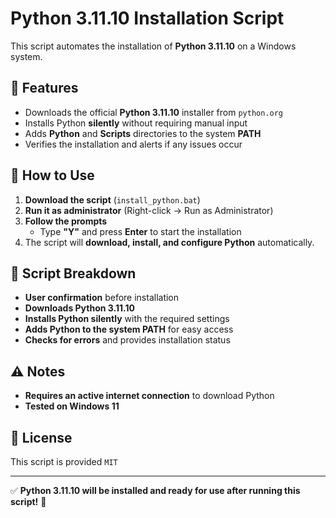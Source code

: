 # Python 3.11.10 Installation Script

This script automates the installation of **Python 3.11.10** on a Windows system.

## 📌 Features
- Downloads the official **Python 3.11.10** installer from `python.org`
- Installs Python **silently** without requiring manual input
- Adds **Python** and **Scripts** directories to the system **PATH**
- Verifies the installation and alerts if any issues occur

## 🚀 How to Use
1. **Download the script** (`install_python.bat`)
2. **Run it as administrator** (Right-click → Run as Administrator)
3. **Follow the prompts**
   - Type **"Y"** and press **Enter** to start the installation
4. The script will **download, install, and configure Python** automatically.

## 📂 Script Breakdown
- **User confirmation** before installation  
- **Downloads Python 3.11.10**  
- **Installs Python silently** with the required settings  
- **Adds Python to the system PATH** for easy access  
- **Checks for errors** and provides installation status  

## ⚠️ Notes
- **Requires an active internet connection** to download Python
- **Tested on Windows 11**

## 📜 License
This script is provided `MIT`

---

✅ **Python 3.11.10 will be installed and ready for use after running this script!** 🚀

